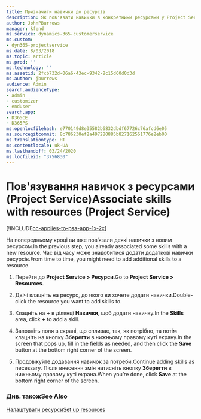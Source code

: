 ```yaml
---
title: Призначити навички до ресурсів
description: Як пов'язати навички з конкретними ресурсами у Project Service
author: JohnPBurrows
manager: kfend
ms.service: dynamics-365-customerservice
ms.custom:
- dyn365-projectservice
ms.date: 8/03/2018
ms.topic: article
ms.prod: ''
ms.technology: ''
ms.assetid: 2fcb732d-06a6-43ec-9342-8c15d60d0d3d
ms.author: jburrows
audience: Admin
search.audienceType:
- admin
- customizer
- enduser
search.app:
- D365CE
- D365PS
ms.openlocfilehash: e770149d8e35582b6832dbdf67726c76afcd6e05
ms.sourcegitcommit: 8c786230ef2a497280885b827162561776e2eb00
ms.translationtype: HT
ms.contentlocale: uk-UA
ms.lasthandoff: 03/24/2020
ms.locfileid: "3756830"
---
```

# <a name="associate-skills-with-resources-project-service"></a><span data-ttu-id="cbc02-103">Пов'язування навичок з ресурсами (Project Service)</span><span class="sxs-lookup"><span data-stu-id="cbc02-103">Associate skills with resources (Project Service)</span></span>

[!INCLUDE[cc-applies-to-psa-app-1x-2x](../includes/cc-applies-to-psa-app-1x-2x.md)]

<span data-ttu-id="cbc02-104">На попередньому кроці ви вже пов’язали деякі навички з новим ресурсом.</span><span class="sxs-lookup"><span data-stu-id="cbc02-104">In the previous step, you already associated some skills with  a new resource.</span></span> <span data-ttu-id="cbc02-105">Час від часу може знадобитися додати додаткові навички ресурсів.</span><span class="sxs-lookup"><span data-stu-id="cbc02-105">From time to time, you might need to add additional skills to a resource.</span></span>  
  
1.  <span data-ttu-id="cbc02-106">Перейти до **Project Service > Ресурси**.</span><span class="sxs-lookup"><span data-stu-id="cbc02-106">Go to **Project Service > Resources**.</span></span>  
  
2.  <span data-ttu-id="cbc02-107">Двічі клацніть на ресурс, до якого ви хочете додати навички.</span><span class="sxs-lookup"><span data-stu-id="cbc02-107">Double-click the resource you want to add skills to.</span></span>  
  
3.  <span data-ttu-id="cbc02-108">Клацніть на **+** в ділянці **Навички**, щоб додати навичку.</span><span class="sxs-lookup"><span data-stu-id="cbc02-108">In the **Skills** area, click **+** to add a skill.</span></span>  
  
4.  <span data-ttu-id="cbc02-109">Заповніть поля в екрані, що спливає, так, як потрібно, та потім клацніть на кнопку **Зберегти** в нижньому правому куті екрану.</span><span class="sxs-lookup"><span data-stu-id="cbc02-109">In the screen that pops up, fill in the fields as needed, and then click the **Save** button at the bottom right corner of the screen.</span></span>  
  
5.  <span data-ttu-id="cbc02-110">Продовжуйте додавання навичок за потреби.</span><span class="sxs-lookup"><span data-stu-id="cbc02-110">Continue adding skills as necessary.</span></span> <span data-ttu-id="cbc02-111">Після внесення змін натисніть кнопку **Зберегти** в нижньому правому куті екрана.</span><span class="sxs-lookup"><span data-stu-id="cbc02-111">When you’re done, click **Save** at the bottom right corner of the screen.</span></span>  
  
### <a name="see-also"></a><span data-ttu-id="cbc02-112">Див. також</span><span class="sxs-lookup"><span data-stu-id="cbc02-112">See Also</span></span>  
 [<span data-ttu-id="cbc02-113">Налаштувати ресурси</span><span class="sxs-lookup"><span data-stu-id="cbc02-113">Set up resources</span></span>](../project-service/set-up-resources.md)
